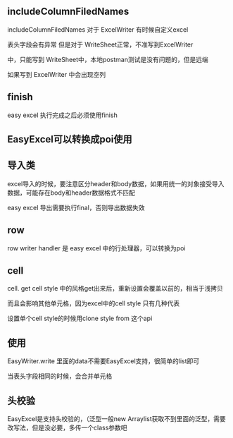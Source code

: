 ## includeColumnFiledNames

includeColumnFiledNames 对于 ExcelWriter 有时候自定义excel

表头字段会有异常 但是对于 WriteSheet正常，不准写到ExcelWriter

中，只能写到 WriteSheet中，本地postman测试是没有问题的，但是远端

如果写到 ExcelWriter 中会出现空列

## finish

easy excel 执行完成之后必须使用finish

## EasyExcel可以转换成poi使用

## 导入类

excel导入的时候，要注意区分header和body数据，如果用统一的对象接受导入数据，可能存在body和header数据格式不匹配

easy excel 导出需要执行final，否则导出数据失效

## row

row writer handler 是 easy excel 中的行处理器，可以转换为poi

## cell

cell. get cell style 中的风格get出来后，重新设置会覆盖以前的，相当于浅拷贝

而且会影响其他单元格，因为excel中的cell style 只有几种代表

设置单个cell style的时候用clone style from 这个api

## 使用

EasyWriter.write 里面的data不需要EasyExcel支持，很简单的list即可

当表头字段相同的时候，会合并单元格

## 头校验

EasyExcel是支持头校验的，（泛型一般new Arraylist获取不到里面的泛型，需要改写法，但是没必要，多传一个class参数吧
